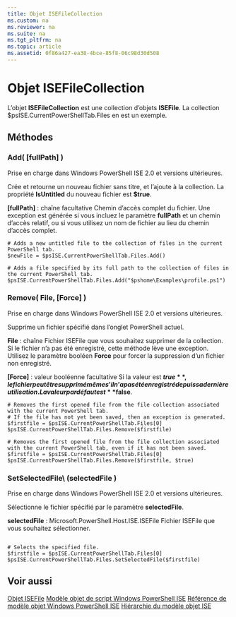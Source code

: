 ```yaml
---
title: Objet ISEFileCollection
ms.custom: na
ms.reviewer: na
ms.suite: na
ms.tgt_pltfrm: na
ms.topic: article
ms.assetid: 0f86a427-ea38-4bce-85f8-06c98d30d508
---
```

# Objet ISEFileCollection
  L’objet **ISEFileCollection** est une collection d’objets **ISEFile**. La collection $psISE.CurrentPowerShellTab.Files en est un exemple.

## Méthodes

### Add\( \[fullPath\] \)
  Prise en charge dans Windows PowerShell ISE 2.0 et versions ultérieures. 

 Crée et retourne un nouveau fichier sans titre, et l’ajoute à la collection. La propriété **IsUntitled** du nouveau fichier est **$true**.

 **\[fullPath\]** : chaîne facultative
 Chemin d’accès complet du fichier. Une exception est générée si vous incluez le paramètre **fullPath** et un chemin d’accès relatif, ou si vous utilisez un nom de fichier au lieu du chemin d’accès complet.

```
# Adds a new untitled file to the collection of files in the current PowerShell tab.
$newFile = $psISE.CurrentPowerShellTab.Files.Add()

# Adds a file specified by its full path to the collection of files in the current PowerShell tab.
$psISE.CurrentPowerShellTab.Files.Add("$pshome\Examples\profile.ps1")

```

### Remove\( File, \[Force\] \)
  Prise en charge dans Windows PowerShell ISE 2.0 et versions ultérieures. 

 Supprime un fichier spécifié dans l’onglet PowerShell actuel.

 **File** : chaîne
 Fichier ISEFile que vous souhaitez supprimer de la collection. Si le fichier n’a pas été enregistré, cette méthode lève une exception. Utilisez le paramètre booléen **Force** pour forcer la suppression d’un fichier non enregistré.

 **\[Force\]** : valeur booléenne facultative
 Si la valeur est **$true**, le fichier peut être supprimé même s’il n’a pas été enregistré depuis sa dernière utilisation. La valeur par défaut est **$false**.

```
# Removes the first opened file from the file collection associated with the current PowerShell tab.
# If the file has not yet been saved, then an exception is generated.
$firstfile = $psISE.CurrentPowerShellTab.Files[0]
$psISE.CurrentPowerShellTab.Files.Remove($firstfile)

# Removes the first opened file from the file collection associated with the current PowerShell tab, even if it has not been saved.
$firstfile = $psISE.CurrentPowerShellTab.Files[0]
$psISE.CurrentPowerShellTab.Files.Remove($firstfile, $true)
```

### SetSelectedFile\ (selectedFile \)
  Prise en charge dans Windows PowerShell ISE 2.0 et versions ultérieures. 

 Sélectionne le fichier spécifié par le paramètre **selectedFile**.

 **selectedFile** : Microsoft.PowerShell.Host.ISE.ISEFile
 Fichier ISEFile que vous souhaitez sélectionner.

```

# Selects the specified file.
$firstfile = $psISE.CurrentPowerShellTab.Files[0]
$psISE.CurrentPowerShellTab.Files.SetSelectedFile($firstfile)

```

## Voir aussi
 [Objet ISEFile](The-ISEFile-Object.md) 
 [Modèle objet de script Windows PowerShell ISE](The-Windows-PowerShell-ISE-Scripting-Object-Model.md) 
 [Référence de modèle objet Windows PowerShell ISE](Windows-PowerShell-ISE-Object-Model-Reference.md) 
 [Hiérarchie du modèle objet ISE](The-ISE-Object-Model-Hierarchy.md)

  


<!--HONumber=May16_HO2-->


